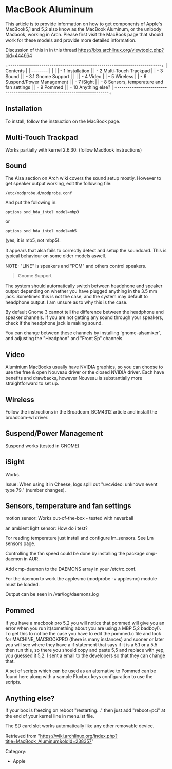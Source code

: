 MacBook Aluminum
================

This article is to provide information on how to get components of
Apple's MacBook5,1 and 5,2 also know as the MacBook Aluminum, or the
unibody Macbook, working in Arch. Please first visit the MacBook page
that should work for these models and provide more detailed information.

Discussion of this in in this thread
https://bbs.archlinux.org/viewtopic.php?pid=444664

+--------------------------------------------------------------------------+
| Contents                                                                 |
| --------                                                                 |
|                                                                          |
| -   1 Installation                                                       |
| -   2 Multi-Touch Trackpad                                               |
| -   3 Sound                                                              |
|     -   3.1 Gnome Support                                                |
|                                                                          |
| -   4 Video                                                              |
| -   5 Wireless                                                           |
| -   6 Suspend/Power Management                                           |
| -   7 iSight                                                             |
| -   8 Sensors, temperature and fan settings                              |
| -   9 Pommed                                                             |
| -   10 Anything else?                                                    |
+--------------------------------------------------------------------------+

Installation
------------

To install, follow the instruction on the MacBook page.

Multi-Touch Trackpad
--------------------

Works partially with kernel 2.6.30. (follow MacBook instructions)

Sound
-----

The Alsa section on Arch wiki covers the sound setup mostly. However to
get speaker output working, edit the following file:

    /etc/modprobe.d/modprobe.conf

And put the following in:

    options snd_hda_intel model=mbp3

or

    options snd_hda_intel model=mb5

(yes, it is mb5, not mbp5).

It appears that alsa fails to correctly detect and setup the soundcard.
This is typical behaviour on some older models aswell.

NOTE: "LINE" is speakers and "PCM" and others control speakers.

> Gnome Support

The system should automatically switch between headphone and speaker
output depending on whether you have plugged anything in the 3.5 mm
jack. Sometimes this is not the case, and the system may default to
headphone output. I am unsure as to why this is the case.

By default Gnome 3 cannot tell the difference between the headphone and
speaker channels. If you are not getting any sound through your
speakers, check if the headphone jack is making sound.

You can change between these channels by installing 'gnome-alsamixer',
and adjusting the "Headphon" and "Front Sp" channels.

Video
-----

Aluminium MacBooks usually have NVIDIA graphics, so you can choose to
use the free & open Nouveau driver or the closed NVIDIA driver. Each
have benefits and drawbacks, however Nouveau is substantially more
straightforward to set up.

Wireless
--------

Follow the instructions in the Broadcom_BCM4312 article and install the
broadcom-wl driver.

Suspend/Power Management
------------------------

Suspend works (tested in GNOME)

iSight
------

Works.

Issue: When using it in Cheese, logs spill out "uvcvideo: unknown event
type 79." (number changes).

Sensors, temperature and fan settings
-------------------------------------

motion sensor: Works out-of-the-box - tested with neverball

an ambient light sensor: How do i test?

For reading temperature just install and configure lm_sensors. See Lm
sensors page.

Controlling the fan speed could be done by installing the package
cmp-daemon in AUR.

Add cmp-daemon to the DAEMONS array in your /etc/rc.conf.

For the daemon to work the applesmc (modprobe -v applesmc) module must
be loaded.

Output can be seen in /var/log/daemons.log

Pommed
------

If you have a macbook pro 5,2 you will notice that pommed will give you
an error when you run it(something about you are using a MBP 5,2
badboy!). To get this to not be the case you have to edit the pommed.c
file and look for MACHINE_MACBOOKPRO (there is many instances) and
sooner or later you will see where they have a if statement that says if
it is a 5,1 or a 5,5 then run this, so there you should copy and paste
5,5 and replace with yep, you guessed it 5,2. I sent a email to the
developers so that they can change that.

A set of scripts which can be used as an alternative to Pommed can be
found here along with a sample Fluxbox keys configuration to use the
scripts.

Anything else?
--------------

If your box is freezing on reboot "restarting..." then just add
"reboot=pci" at the end of your kernel line in menu.lst file.

The SD card slot works automatically like any other removable device.

Retrieved from
"https://wiki.archlinux.org/index.php?title=MacBook_Aluminum&oldid=238357"

Category:

-   Apple
